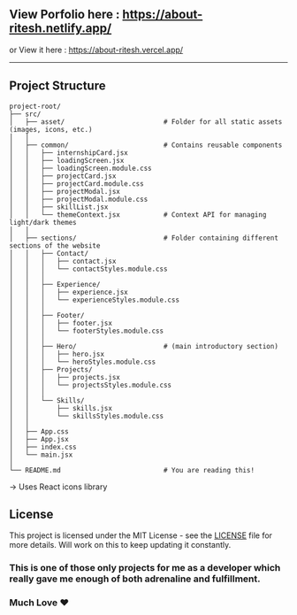## View Porfolio here : https://about-ritesh.netlify.app/
or 
View it here : https://about-ritesh.vercel.app/ 

---

## Project Structure

```
project-root/
├── src/
│   ├── asset/                         # Folder for all static assets (images, icons, etc.)
│   │
│   ├── common/                        # Contains reusable components
│   │   ├── internshipCard.jsx
│   │   ├── loadingScreen.jsx
│   │   ├── loadingScreen.module.css
│   │   ├── projectCard.jsx
│   │   ├── projectCard.module.css
│   │   ├── projectModal.jsx
│   │   ├── projectModal.module.css
│   │   ├── skillList.jsx
│   │   └── themeContext.jsx           # Context API for managing light/dark themes
│   │
│   ├── sections/                      # Folder containing different sections of the website
│   │   ├── Contact/
│   │   │   ├── contact.jsx
│   │   │   └── contactStyles.module.css
│   │   │
│   │   ├── Experience/
│   │   │   ├── experience.jsx
│   │   │   └── experienceStyles.module.css
│   │   │
│   │   ├── Footer/
│   │   │   ├── footer.jsx
│   │   │   └── footerStyles.module.css
│   │   │
│   │   ├── Hero/                      # (main introductory section)
│   │   │   ├── hero.jsx
│   │   │   └── heroStyles.module.css
│   │   ├── Projects/
│   │   │   ├── projects.jsx
│   │   │   └── projectsStyles.module.css
│   │   │
│   │   └── Skills/
│   │       ├── skills.jsx
│   │       └── skillsStyles.module.css
│   │
│   ├── App.css
│   ├── App.jsx
│   ├── index.css
│   └── main.jsx
│
└── README.md                          # You are reading this!
```
-> Uses React icons library 

## License

This project is licensed under the MIT License - see the [LICENSE](LICENSE) file for more details.
Will work on this to keep updating it constantly.


### This is one of those only projects for me as a developer which really gave me enough of both adrenaline and fulfillment.


### Much Love ❤️
